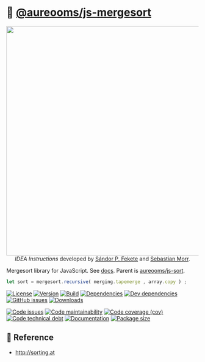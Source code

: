 :dragon: [@aureooms/js-mergesort](http://aureooms.github.io/js-mergesort)
==

<p align="center">
<a href="https://idea-instructions.com/merge-sort">
<img src="https://idea-instructions.com/merge-sort.png" width="600"/>
</a><br/>
<i>IDEA Instructions</i>
developed by
<a href="https://www.ibr.cs.tu-bs.de/users/fekete">Sándor P. Fekete</a>
and
<a href="https://morr.cc">Sebastian Morr</a>.
</p>

Mergesort library for JavaScript.
See [docs](https://aureooms.github.io/js-mergesort/index.html).
Parent is [aureooms/js-sort](https://github.com/aureooms/js-sort).

```js
let sort = mergesort.recursive( merging.tapemerge , array.copy ) ;
```

[![License](https://img.shields.io/github/license/aureooms/js-mergesort.svg)](https://raw.githubusercontent.com/aureooms/js-mergesort/main/LICENSE)
[![Version](https://img.shields.io/npm/v/@aureooms/js-mergesort.svg)](https://www.npmjs.org/package/@aureooms/js-mergesort)
[![Build](https://img.shields.io/travis/aureooms/js-mergesort/main.svg)](https://travis-ci.org/aureooms/js-mergesort/branches)
[![Dependencies](https://img.shields.io/david/aureooms/js-mergesort.svg)](https://david-dm.org/aureooms/js-mergesort)
[![Dev dependencies](https://img.shields.io/david/dev/aureooms/js-mergesort.svg)](https://david-dm.org/aureooms/js-mergesort?type=dev)
[![GitHub issues](https://img.shields.io/github/issues/aureooms/js-mergesort.svg)](https://github.com/aureooms/js-mergesort/issues)
[![Downloads](https://img.shields.io/npm/dm/@aureooms/js-mergesort.svg)](https://www.npmjs.org/package/@aureooms/js-mergesort)

[![Code issues](https://img.shields.io/codeclimate/issues/aureooms/js-mergesort.svg)](https://codeclimate.com/github/aureooms/js-mergesort/issues)
[![Code maintainability](https://img.shields.io/codeclimate/maintainability/aureooms/js-mergesort.svg)](https://codeclimate.com/github/aureooms/js-mergesort/trends/churn)
[![Code coverage (cov)](https://img.shields.io/codecov/c/gh/aureooms/js-mergesort/main.svg)](https://codecov.io/gh/aureooms/js-mergesort)
[![Code technical debt](https://img.shields.io/codeclimate/tech-debt/aureooms/js-mergesort.svg)](https://codeclimate.com/github/aureooms/js-mergesort/trends/technical_debt)
[![Documentation](http://aureooms.github.io/js-mergesort//badge.svg)](http://aureooms.github.io/js-mergesort//source.html)
[![Package size](https://img.shields.io/bundlephobia/minzip/@aureooms/js-mergesort)](https://bundlephobia.com/result?p=@aureooms/js-mergesort)

## :scroll: Reference

  - http://sorting.at

